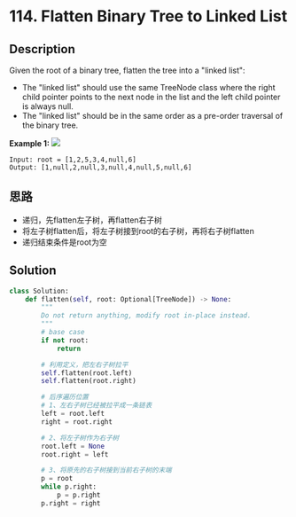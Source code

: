# 114. Flatten Binary Tree to Linked List

## Description
Given the root of a binary tree, flatten the tree into a "linked list":

* The "linked list" should use the same TreeNode class where the right child pointer points to the next node in the list and the left child pointer is always null.
* The "linked list" should be in the same order as a pre-order traversal of the binary tree.

__Example 1:__
<img src="https://assets.leetcode.com/uploads/2021/01/14/flaten.jpg">

```
Input: root = [1,2,5,3,4,null,6]
Output: [1,null,2,null,3,null,4,null,5,null,6]
```
## 思路
* 递归，先flatten左子树，再flatten右子树
* 将左子树flatten后，将左子树接到root的右子树，再将右子树flatten
* 递归结束条件是root为空

## Solution
```python
class Solution:
    def flatten(self, root: Optional[TreeNode]) -> None:
        """
        Do not return anything, modify root in-place instead.
        """
        # base case
        if not root:
            return

        # 利用定义，把左右子树拉平
        self.flatten(root.left)
        self.flatten(root.right)

        # 后序遍历位置
        # 1、左右子树已经被拉平成一条链表
        left = root.left
        right = root.right

        # 2、将左子树作为右子树
        root.left = None
        root.right = left

        # 3、将原先的右子树接到当前右子树的末端
        p = root
        while p.right:
            p = p.right
        p.right = right
```